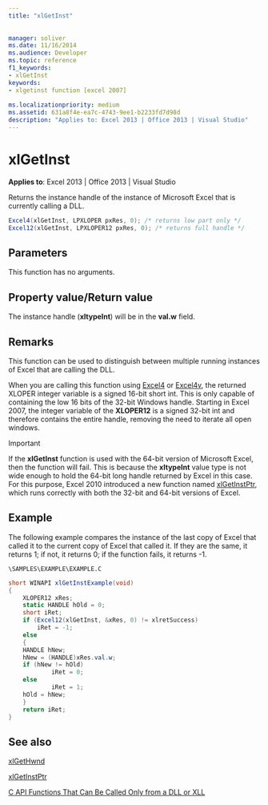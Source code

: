```yaml
---
title: "xlGetInst"
 
 
manager: soliver
ms.date: 11/16/2014
ms.audience: Developer
ms.topic: reference
f1_keywords:
- xlGetInst
keywords:
- xlgetinst function [excel 2007]
 
ms.localizationpriority: medium
ms.assetid: 631a8f4e-ea7c-4743-9ee1-b2233fd7d98d
description: "Applies to: Excel 2013 | Office 2013 | Visual Studio"
---
```


# xlGetInst

 **Applies to**: Excel 2013 | Office 2013 | Visual Studio 
  
Returns the instance handle of the instance of Microsoft Excel that is currently calling a DLL.
  
```cs
Excel4(xlGetInst, LPXLOPER pxRes, 0); /* returns low part only */
Excel12(xlGetInst, LPXLOPER12 pxRes, 0); /* returns full handle */
```

## Parameters

This function has no arguments.
  
## Property value/Return value

The instance handle (**xltypeInt**) will be in the **val.w** field. 
  
## Remarks

This function can be used to distinguish between multiple running instances of Excel that are calling the DLL.
  
When you are calling this function using [Excel4](excel4-excel12.md) or [Excel4v](excel4v-excel12v.md), the returned XLOPER integer variable is a signed 16-bit short int. This is only capable of containing the low 16 bits of the 32-bit Windows handle. Starting in Excel 2007, the integer variable of the **XLOPER12** is a signed 32-bit int and therefore contains the entire handle, removing the need to iterate all open windows. 
  
> [!IMPORTANT]
> If the **xlGetInst** function is used with the 64-bit version of Microsoft Excel, then the function will fail. This is because the **xltypeInt** value type is not wide enough to hold the 64-bit long handle returned by Excel in this case. For this purpose, Excel 2010 introduced a new function named [xlGetInstPtr](xlgetinstptr.md), which runs correctly with both the 32-bit and 64-bit versions of Excel. 
  
## Example

The following example compares the instance of the last copy of Excel that called it to the current copy of Excel that called it. If they are the same, it returns 1; if not, it returns 0; if the function fails, it returns -1.
  
 `\SAMPLES\EXAMPLE\EXAMPLE.C`
  
```cs
short WINAPI xlGetInstExample(void)
{
    XLOPER12 xRes;
    static HANDLE hOld = 0;
    short iRet;
    if (Excel12(xlGetInst, &xRes, 0) != xlretSuccess)
        iRet = -1;
    else
    {
    HANDLE hNew;
    hNew = (HANDLE)xRes.val.w;
    if (hNew != hOld)
            iRet = 0;
    else
            iRet = 1;
    hOld = hNew;
    }
    return iRet;
}
```

## See also



[xlGetHwnd](xlgethwnd.md)
  
[xlGetInstPtr](xlgetinstptr.md)


[C API Functions That Can Be Called Only from a DLL or XLL](c-api-functions-that-can-be-called-only-from-a-dll-or-xll.md)

